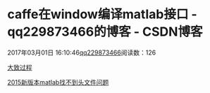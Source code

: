 # caffe在window编译matlab接口 - qq229873466的博客 - CSDN博客

2017年03月01日 16:10:46[qq229873466](https://me.csdn.net/qq229873466)阅读数：126


[大致过程](http://blog.csdn.net/zb1165048017/article/details/51702686)

[2015新版本matlab找不到头文件问题](http://blog.csdn.net/hereiskxm/article/details/53517516)

